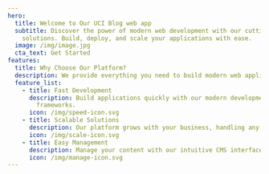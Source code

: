 ```yaml
---
hero:
  title: Welcome to Our UCI Blog web app
  subtitle: Discover the power of modern web development with our cutting-edge
    solutions. Build, deploy, and scale your applications with ease.
  image: /img/image.jpg
  cta_text: Get Started
features:
  title: Why Choose Our Platform?
  description: We provide everything you need to build modern web applications
  feature_list:
    - title: Fast Development
      description: Build applications quickly with our modern development tools and
        frameworks.
      icon: /img/speed-icon.svg
    - title: Scalable Solutions
      description: Our platform grows with your business, handling any scale of traffic.
      icon: /img/scale-icon.svg
    - title: Easy Management
      description: Manage your content with our intuitive CMS interface.
      icon: /img/manage-icon.svg
---
```

